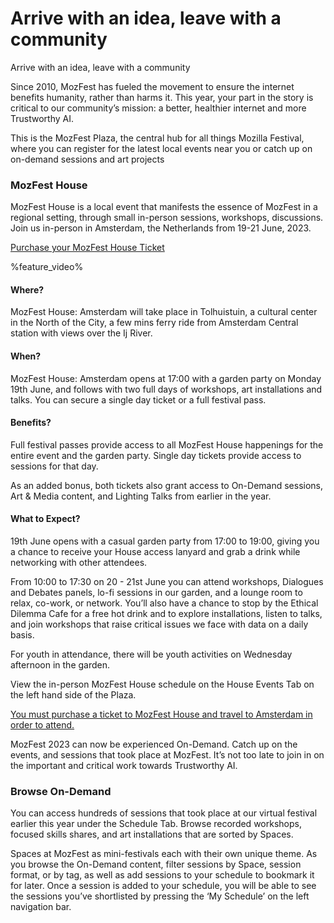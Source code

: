 <!-- This is the Plaza page when the visitor is signed out -->

# Arrive with an idea, leave with a community

Arrive with an idea, leave with a community

Since 2010, MozFest has fueled the movement to ensure the internet benefits humanity, rather than harms it. This year, your part in the story is critical to our community’s mission: a better, healthier internet and more Trustworthy AI.

This is the MozFest Plaza, the central hub for all things Mozilla Festival, where you can register for the latest local events near you or catch up on on-demand sessions and art projects

### MozFest House
MozFest House is a local event that manifests the essence of MozFest in a regional setting, through small in-person sessions, workshops, discussions. Join us in-person in Amsterdam, the Netherlands from 19-21 June, 2023.

[Purchase your MozFest House Ticket](https://www.mozillafestival.org/house)

%feature_video%

#### Where?
MozFest House: Amsterdam will take place in Tolhuistuin, a cultural center in the North of the City, a few mins ferry ride from Amsterdam Central station with views over the Ij River.
#### When?
MozFest House: Amsterdam opens at 17:00 with a garden party on Monday 19th June, and follows with two full days of workshops, art installations and talks. You can secure a single day ticket or a full festival pass.
#### Benefits?
Full festival passes provide access to all MozFest House happenings for the entire event and the garden party. Single day tickets provide access to sessions for that day. 

As an added bonus, both tickets also grant access to On-Demand sessions, Art & Media content, and Lighting Talks from earlier in the year.

#### What to Expect?

19th June opens with a casual garden party from 17:00 to 19:00, giving you a chance to receive your House access lanyard and grab a drink while networking with other attendees.

From 10:00 to 17:30 on 20 - 21st June you can attend workshops, Dialogues and Debates panels, lo-fi sessions in our garden, and a lounge room to relax, co-work, or network. You’ll also have a chance to stop by the Ethical Dilemma Cafe for a free hot drink and to explore installations, listen to talks, and join workshops that raise critical issues we face with data on a daily basis. 

For youth in attendance, there will be youth activities on Wednesday afternoon in the garden.

View the in-person MozFest House schedule on the House Events Tab on the left hand side of the Plaza. 

[You must purchase a ticket to MozFest House and travel to Amsterdam in order to attend.](https://www.mozillafestival.org/house)

MozFest 2023 can now be experienced On-Demand. Catch up on the events, and sessions that took place at MozFest. It’s not too late to  join in on the important and critical work towards Trustworthy AI. 

### Browse On-Demand
You can access hundreds of sessions that took place at our virtual festival earlier this year under the Schedule Tab. Browse recorded workshops, focused skills shares, and art installations that are sorted by Spaces.

Spaces at MozFest as mini-festivals each with their own unique theme. As you browse the On-Demand content, filter sessions by Space, session format, or by tag, as well as add sessions to your schedule to bookmark it for later. Once a session is added to your schedule, you will be able to see the sessions you’ve shortlisted by pressing the ‘My Schedule’ on the left navigation bar.

